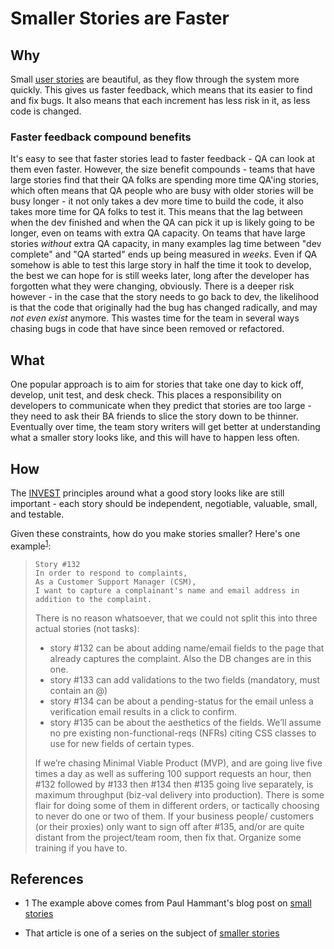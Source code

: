 # Smaller Stories are Faster

## Why

Small [user stories](process/user-stories.md) are beautiful, as they flow through the system more quickly. This gives us faster feedback, which means that its easier to find and fix bugs.  It also means that each increment has less risk in it, as less code is changed. 

### Faster feedback compound benefits

It's easy to see that faster stories lead to faster feedback - QA can look at them even faster. However, the size benefit compounds - teams that have large stories find that their QA folks are spending more time QA'ing stories, which often means that QA people who are busy with older stories will be busy longer - it not only takes a dev more time to build the code, it also takes more time for QA folks to test it. This means that the lag between when the dev finished and when the QA can pick it up is likely going to be longer, even on teams with extra QA capacity. On teams that have large stories _without_ extra QA capacity, in many examples lag time between "dev complete" and "QA started" ends up being measured in _weeks_. Even if QA somehow is able to test this large story in half the time it took to develop, the best we can hope for is still weeks later, long after the developer has forgotten what they were changing, obviously. There is a deeper risk however - in the case that the story needs to go back to dev, the likelihood is that the code that originally had the bug has changed radically, and may _not even exist_ anymore. This wastes time for the team in several ways chasing bugs in code that have since been removed or refactored.

## What

One popular approach is to aim for stories that take one day to kick off, develop, unit test, and desk check. This places a responsibility on developers to communicate when they predict that stories are too large - they need to ask their BA friends to slice the story down to be thinner. Eventually over time, the team story writers will get better at understanding what a smaller story looks like, and this will have to happen less often.

## How

The [INVEST](process/user-stories.md) principles around what a good story looks like are still important - each story should be independent, negotiable, valuable, small, and testable. 

Given these constraints, how do you make stories smaller?  Here's one example<sup>[1](#footnote1)</sup>: 

> ```plain
> Story #132
> In order to respond to complaints, 
> As a Customer Support Manager (CSM),
> I want to capture a complainant's name and email address in addition to the complaint.
> ```
> 
> There is no reason whatsoever, that we could not split this into three actual stories (not tasks):
>
> - story #132 can be about adding name/email fields to the page that already captures the complaint. Also the DB changes are in this one.
> - story #133 can add validations to the two fields (mandatory, must contain an @)
> - story #134 can be about a pending-status for the email unless a verification email results in a click to confirm.
> - story #135 can be about the aesthetics of the fields. We’ll assume no pre existing non-functional-reqs (NFRs) citing CSS classes to use for new fields of certain types.
>
> If we’re chasing Minimal Viable Product (MVP), and are going live five times a day as well as suffering 100 support requests an hour, then #132 followed by #133 then #134 then #135 going live separately, is maximum throughput (biz-val delivery into production). There is some flair for doing some of them in different orders, or tactically choosing to never do one or two of them.
> If your business people/ customers (or their proxies) only want to sign off after #135, and/or are quite distant from the project/team room, then fix that. Organize some training if you have to.

## References

- <a name="footnote1">1</a> The example above comes from Paul Hammant's blog post on [small stories](https://paulhammant.com/2012/11/12/smaller-stories/)

- That article is one of a series on the subject of [smaller stories](https://paulhammant.com/categories.html#Small_Stories)

